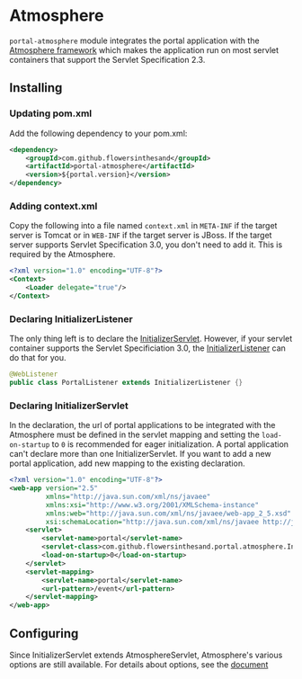 # Atmosphere
`portal-atmosphere` module integrates the portal application with the [Atmosphere framework](https://github.com/atmosphere/atmosphere/) which makes the application run on most servlet containers that support the Servlet Specification 2.3. 

## Installing
### Updating pom.xml
Add the following dependency to your pom.xml:
```xml
<dependency>
    <groupId>com.github.flowersinthesand</groupId>
    <artifactId>portal-atmosphere</artifactId>
    <version>${portal.version}</version>
</dependency>
```

### Adding context.xml
Copy the following into a file named `context.xml` in `META-INF` if the target server is Tomcat or in `WEB-INF` if the target server is JBoss. If the target server supports Servlet Specification 3.0, you don't need to add it. This is required by the Atmosphere.
```xml
<?xml version="1.0" encoding="UTF-8"?>
<Context>
    <Loader delegate="true"/>
</Context>
```

### Declaring InitializerListener
The only thing left is to declare the [InitializerServlet](https://github.com/flowersinthesand/portal-java/blob/master/atmosphere/src/main/java/com/github/flowersinthesand/portal/atmosphere/InitializerServlet.java). However, if your servlet container supports the Servlet Specificiation 3.0, the [InitializerListener](https://github.com/flowersinthesand/portal-java/blob/master/atmosphere/src/main/java/com/github/flowersinthesand/portal/atmosphere/InitializerListener.java) can do that for you.

```java
@WebListener
public class PortalListener extends InitializerListener {}
```

### Declaring InitializerServlet
In the declaration, the url of portal applications to be integrated with the Atmosphere must be defined in the servlet mapping and setting the `load-on-startup` to `0` is recommended for eager initialization. A portal application can't declare more than one InitializerServlet. If you want to add a new portal application, add new mapping to the existing declaration.

```xml
<?xml version="1.0" encoding="UTF-8"?>
<web-app version="2.5" 
         xmlns="http://java.sun.com/xml/ns/javaee" 
         xmlns:xsi="http://www.w3.org/2001/XMLSchema-instance"
         xmlns:web="http://java.sun.com/xml/ns/javaee/web-app_2_5.xsd"
         xsi:schemaLocation="http://java.sun.com/xml/ns/javaee http://java.sun.com/xml/ns/javaee/web-app_2_5.xsd">
    <servlet>
        <servlet-name>portal</servlet-name>
        <servlet-class>com.github.flowersinthesand.portal.atmosphere.InitializerServlet</servlet-class>
        <load-on-startup>0</load-on-startup>
    </servlet>
    <servlet-mapping>
        <servlet-name>portal</servlet-name>
        <url-pattern>/event</url-pattern>
    </servlet-mapping>
</web-app>
```

## Configuring
Since InitializerServlet extends AtmosphereServlet, Atmosphere's various options are still available. For details about options, see the [document](http://pastehtml.com/view/cgwfei5nu.html)
